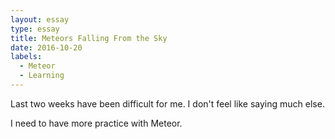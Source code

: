 ```yaml
---
layout: essay
type: essay
title: Meteors Falling From the Sky
date: 2016-10-20
labels:
  - Meteor
  - Learning
---
```


Last two weeks have been difficult for me. I don't feel like saying much else.

I need to have more practice with Meteor.
